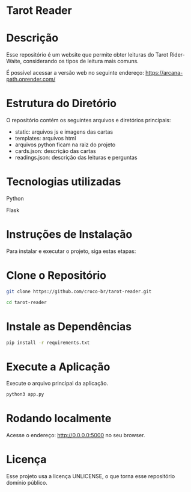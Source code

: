 # Tarot Reader

# Descrição
Esse repositório é um website que permite obter leituras do Tarot Rider-Waite, considerando os tipos de leitura mais comuns.

É possível acessar a versão web no seguinte endereço: https://arcana-path.onrender.com/

# Estrutura do Diretório
O repositório contém os seguintes arquivos e diretórios principais:

- static: arquivos js e imagens das cartas
- templates: arquivos html
- arquivos python ficam na raiz do projeto
- cards.json: descrição das cartas
- readings.json: descrição das leituras e perguntas
  
# Tecnologias utilizadas
Python

Flask

# Instruções de Instalação
Para instalar e executar o projeto, siga estas etapas:

# Clone o Repositório
```bash
git clone https://github.com/croco-br/tarot-reader.git

cd tarot-reader
```


# Instale as Dependências
```bash
pip install -r requirements.txt
```

# Execute a Aplicação
Execute o arquivo principal da aplicação. 

```bash
python3 app.py
```

# Rodando localmente

Acesse o endereço: http://0.0.0.0:5000 no seu browser.


# Licença
Esse projeto usa a licença UNLICENSE, o que torna esse repositório domínio público.


